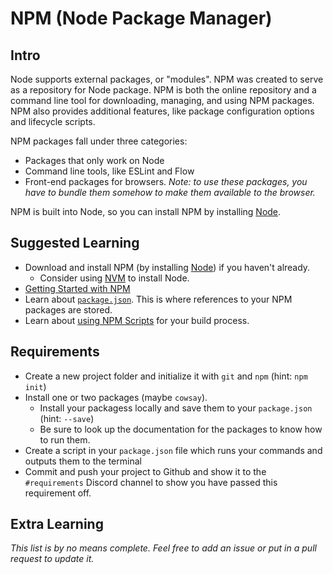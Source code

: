 # NPM (Node Package Manager)

## Intro

Node supports external packages, or "modules". NPM was created to serve as a repository for Node package. NPM is both the online repository and a command line tool for downloading, managing, and using NPM packages. NPM also provides additional features, like package configuration options and lifecycle scripts.

NPM packages fall under three categories:

* Packages that only work on Node
* Command line tools, like ESLint and Flow
* Front-end packages for browsers. *Note: to use these packages, you have to bundle them somehow to make them available to the browser.*

NPM is built into Node, so you can install NPM by installing [Node](https://nodejs.org/).

## Suggested Learning

- Download and install NPM (by installing [Node](https://nodejs.org/)) if you haven't already.
  - Consider using [NVM](http://nvm.sh) to install Node.
- [Getting Started with NPM](https://www.sitepoint.com/beginners-guide-node-package-manager/)
- Learn about [`package.json`](https://nodesource.com/blog/the-basics-of-package-json-in-node-js-and-npm). This is where references to your NPM packages are stored.
- Learn about [using NPM Scripts](https://css-tricks.com/why-npm-scripts/) for your build process.

## Requirements

- Create a new project folder and initialize it with `git` and `npm` (hint: `npm init`)
- Install one or two packages (maybe `cowsay`).
  - Install your packagess locally and save them to your `package.json` (hint: `--save`)
  - Be sure to look up the documentation for the packages to know how to run them.
- Create a script in your `package.json` file which runs your commands and outputs them to the terminal
- Commit and push your project to Github and show it to the `#requirements` Discord channel to show you have passed this requirement off.

## Extra Learning

*This list is by no means complete. Feel free to add an issue or put in a pull request to update it.*

